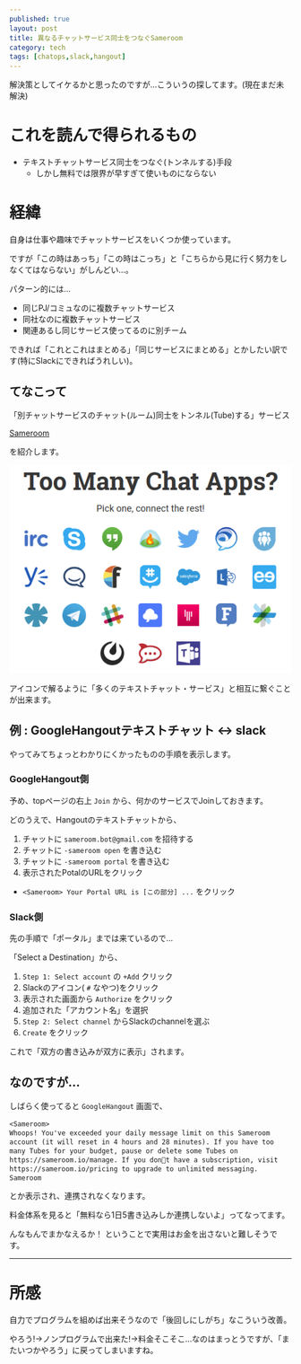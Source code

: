 ```yaml
---
published: true
layout: post
title: 異なるチャットサービス同士をつなぐSameroom
category: tech
tags: [chatops,slack,hangout]
---
```


解決策としてイケるかと思ったのですが…こういうの探してます。(現在まだ未解決)

# これを読んで得られるもの

- テキストチャットサービス同士をつなぐ(トンネルする)手段
  - しかし無料では限界が早すぎて使いものにならない

# 経緯

自身は仕事や趣味でチャットサービスをいくつか使っています。

ですが「この時はあっち」「この時はこっち」と「こちらから見に行く努力をしなくてはならない」がしんどい…。

パターン的には…

- 同じPJ/コミュなのに複数チャットサービス
- 同社なのに複数チャットサービス
- 関連あるし同じサービス使ってるのに別チーム

できれば「これとこれはまとめる」「同じサービスにまとめる」とかしたい訳です(特にSlackにできればうれしい)。

## てなこって

「別チャットサービスのチャット(ルーム)同士をトンネル(Tube)する」サービス

[Sameroom](https://sameroom.io)

を紹介します。

![Sameroom](images/2017-11-21-sameroom-top.png)

アイコンで解るように「多くのテキストチャット・サービス」と相互に繋ぐことが出来ます。

## 例 : GoogleHangoutテキストチャット <-> slack

やってみてちょっとわかりにくかったものの手順を表示します。

### GoogleHangout側

予め、topページの右上 `Join` から、何かのサービスでJoinしておきます。

どのうえで、Hangoutのテキストチャットから、

1. チャットに `sameroom.bot@gmail.com` を招待する
0. チャットに `-sameroom open` を書き込む
0. チャットに `-sameroom portal` を書き込む
0. 表示されたPotalのURLをクリック
  - `<Sameroom> Your Portal URL is [この部分] ...` をクリック

### Slack側

先の手順で「ポータル」までは来ているので…

「Select a Destination」から、

1. `Step 1: Select account` の `+Add` クリック
  1. Slackのアイコン( `#` なやつ)をクリック
  0. 表示された画面から `Authorize` をクリック
  0. 追加された「アカウント名」を選択
0. `Step 2: Select channel` からSlackのchannelを選ぶ
0. `Create` をクリック

これで「双方の書き込みが双方に表示」されます。

## なのですが…

しばらく使ってると `GoogleHangout` 画面で、

```
<Sameroom>
Whoops! You've exceeded your daily message limit on this Sameroom account (it will reset in 4 hours and 28 minutes). If you have too many Tubes for your budget, pause or delete some Tubes on https://sameroom.io/manage. If you dont have a subscription, visit https://sameroom.io/pricing to upgrade to unlimited messaging.
Sameroom
```

とか表示され、連携されなくなります。

料金体系を見ると「無料なら1日5書き込みしか連携しないよ」ってなってます。

んなもんでまかなえるか！ ということで実用はお金を出さないと難しそうです。

---

# 所感

自力でプログラムを組めば出来そうなので「後回しにしがち」なこういう改善。

やろう!->ノンプログラムで出来た!->料金そこそこ…なのはまっとうですが、「またいつかやろう」に戻ってしまいますね。
